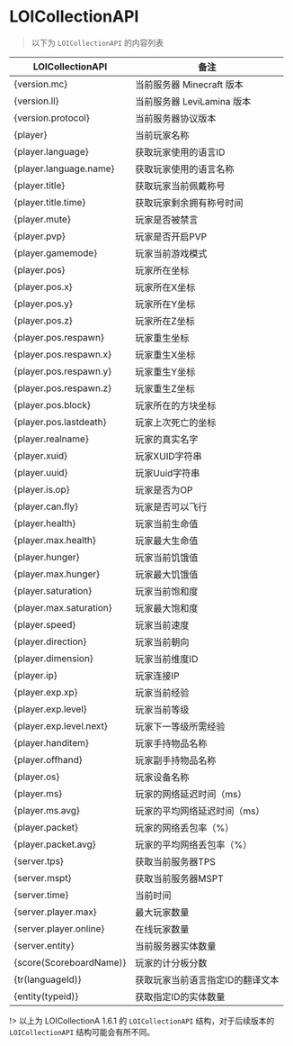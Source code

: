 # LOICollectionAPI
> 以下为 `LOICollectionAPI` 的内容列表

| LOICollectionAPI | 备注 |
| --- | --- |
{version.mc} | 当前服务器 Minecraft 版本
{version.ll} | 当前服务器 LeviLamina 版本
{version.protocol} | 当前服务器协议版本
{player} | 当前玩家名称
{player.language} | 获取玩家使用的语言ID
{player.language.name} | 获取玩家使用的语言名称
{player.title} | 获取玩家当前佩戴称号
{player.title.time} | 获取玩家剩余拥有称号时间
{player.mute} | 玩家是否被禁言
{player.pvp} | 玩家是否开启PVP
{player.gamemode} | 玩家当前游戏模式
{player.pos} | 玩家所在坐标
{player.pos.x} | 玩家所在X坐标
{player.pos.y} | 玩家所在Y坐标
{player.pos.z} | 玩家所在Z坐标
{player.pos.respawn} | 玩家重生坐标
{player.pos.respawn.x} | 玩家重生X坐标
{player.pos.respawn.y} | 玩家重生Y坐标
{player.pos.respawn.z} | 玩家重生Z坐标
{player.pos.block} | 玩家所在的方块坐标
{player.pos.lastdeath} | 玩家上次死亡的坐标
{player.realname} | 玩家的真实名字
{player.xuid} | 玩家XUID字符串
{player.uuid} | 玩家Uuid字符串
{player.is.op} | 玩家是否为OP
{player.can.fly} | 玩家是否可以飞行
{player.health} | 玩家当前生命值
{player.max.health} | 玩家最大生命值
{player.hunger} | 玩家当前饥饿值
{player.max.hunger} | 玩家最大饥饿值
{player.saturation} | 玩家当前饱和度
{player.max.saturation} | 玩家最大饱和度
{player.speed} | 玩家当前速度
{player.direction} | 玩家当前朝向
{player.dimension} | 玩家当前维度ID
{player.ip} | 玩家连接IP
{player.exp.xp} | 玩家当前经验
{player.exp.level} | 玩家当前等级
{player.exp.level.next} | 玩家下一等级所需经验
{player.handitem} | 玩家手持物品名称
{player.offhand} | 玩家副手持物品名称
{player.os} | 玩家设备名称
{player.ms} | 玩家的网络延迟时间（ms）
{player.ms.avg} | 玩家的平均网络延迟时间（ms）
{player.packet} | 玩家的网络丢包率（%）
{player.packet.avg} | 玩家的平均网络丢包率（%）
{server.tps} | 获取当前服务器TPS
{server.mspt} | 获取当前服务器MSPT
{server.time} | 当前时间
{server.player.max} | 最大玩家数量
{server.player.online} | 在线玩家数量
{server.entity} | 当前服务器实体数量
{score(ScoreboardName)} | 玩家的计分板分数
{tr(languageId)} | 获取玩家当前语言指定ID的翻译文本
{entity(typeid)} | 获取指定ID的实体数量

!> 以上为 LOICollectionA 1.6.1 的 `LOICollectionAPI` 结构，对于后续版本的 `LOICollectionAPI` 结构可能会有所不同。